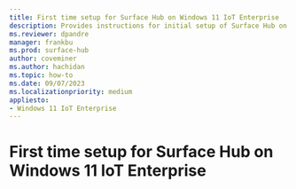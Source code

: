 ```yaml
---
title: First time setup for Surface Hub on Windows 11 IoT Enterprise
description: Provides instructions for initial setup of Surface Hub on Windows 11 IoT Enterprise.
ms.reviewer: dpandre
manager: frankbu
ms.prod: surface-hub
author: coveminer
ms.author: hachidan
ms.topic: how-to
ms.date: 09/07/2023
ms.localizationpriority: medium
appliesto:
- Windows 11 IoT Enterprise
---
```


# First time setup for Surface Hub on Windows 11 IoT Enterprise

